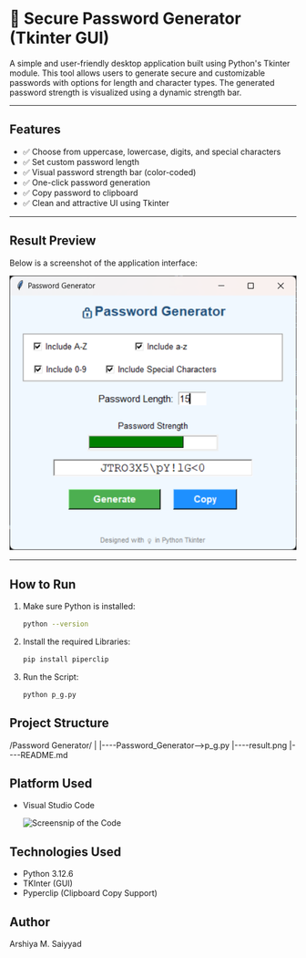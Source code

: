 # 🔐 Secure Password Generator (Tkinter GUI)

A simple and user-friendly desktop application built using Python's Tkinter module. This tool allows users to generate secure and customizable passwords with options for length and character types. The generated password strength is visualized using a dynamic strength bar.

---

## Features

- ✅ Choose from uppercase, lowercase, digits, and special characters 
- ✅ Set custom password length 
- ✅ Visual password strength bar (color-coded) 
- ✅ One-click password generation 
- ✅ Copy password to clipboard 
- ✅ Clean and attractive UI using Tkinter

---

## Result Preview

Below is a screenshot of the application interface:

![Password Generator Result](result.png)

---

## How to Run

1. Make sure Python is installed:
   ```bash
   python --version
2. Install the required Libraries:
   ```bash
   pip install piperclip
3. Run the Script:
   ```bash
   python p_g.py

## Project Structure

/Password Generator/
|
|----Password_Generator-->p_g.py
|----result.png
|----README.md

## Platform Used

* Visual Studio Code

  ![Screensnip of the Code](vscode.png)
  

## Technologies Used

* Python 3.12.6
* TKInter (GUI)
* Pyperclip (Clipboard Copy Support)
  
## Author

Arshiya M. Saiyyad
   
   

